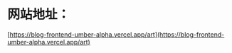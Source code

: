 # 网站地址：
[https://blog-frontend-umber-alpha.vercel.app/art](https://blog-frontend-umber-alpha.vercel.app/art)
